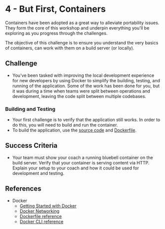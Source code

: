 # 4 - But First, Containers

Containers have been adopted as a great way to alleviate portability issues. They form the core of this workshop and underpin everything you'll be exploring as you progress through the challenges.

The objective of this challenge is to ensure you understand the very basics of containers, can work with them on a build server (or locally).

## Challenge
  - You've been tasked with improving the local development experience for new developers by using Docker to simplify the building, testing, and running of the application. Some of the work has been done for you, but it was during a time when teams were split between operations and development, leaving the code split between multiple codebases.

### Building and Testing
  - Your first challenge is to verify that the application still works. In order to do this, you will need to build and run the container.
  - To build the application, use the [source code](../bluebell) and [Dockerfile](https://docs.docker.com/engine/reference/builder/).

## Success Criteria
  - Your team  must show your coach a running bluebell container on the build server. Verify that your container is serving content via HTTP. Explain your setup to your coach and how it could be used for development and testing.

## References
  - Docker
    - [Getting Started with Docker](https://docs.docker.com/get-started/)
    - [Docker Networking](https://docs.docker.com/v17.09/engine/userguide/networking)
    - [Dockerfile reference](https://docs.docker.com/engine/reference/builder/)
    - [Docker CLI reference](https://docs.docker.com/engine/reference/commandline/cli/)